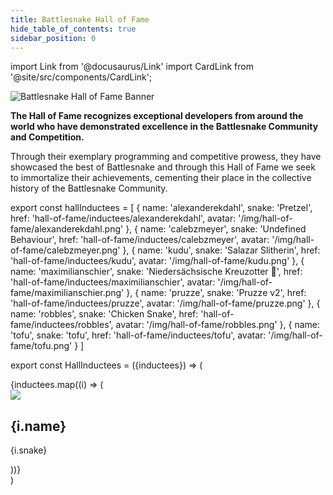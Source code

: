 ```yaml
---
title: Battlesnake Hall of Fame
hide_table_of_contents: true
sidebar_position: 0
---
```


import Link from '@docusaurus/Link'
import CardLink from '@site/src/components/CardLink';


![Battlesnake Hall of Fame Banner](/img/hall-of-fame/hall-of-fame-banner.png)

**The Hall of Fame recognizes exceptional developers from around the world who have demonstrated excellence in the Battlesnake Community and Competition.**

Through their exemplary programming and competitive prowess, they have showcased the best of Battlesnake and through this Hall of Fame we seek to immortalize their achievements, cementing their place in the collective history of the Battlesnake Community.


export const hallInductees = [
  {
    name: 'alexanderekdahl', 
    snake: 'Pretzel',
    href: 'hall-of-fame/inductees/alexanderekdahl',
    avatar: '/img/hall-of-fame/alexanderekdahl.png'
  },
  {
    name: 'calebzmeyer', 
    snake: 'Undefined Behaviour',
    href: 'hall-of-fame/inductees/calebzmeyer',
    avatar: '/img/hall-of-fame/calebzmeyer.png'
  },
  {
    name: 'kudu', 
    snake: 'Salazar Slitherin',
    href: 'hall-of-fame/inductees/kudu',
    avatar: '/img/hall-of-fame/kudu.png'
  },
  {
    name: 'maximilianschier', 
    snake: 'Niedersächsische Kreuzotter 🍻',
    href: 'hall-of-fame/inductees/maximilianschier',
    avatar: '/img/hall-of-fame/maximilianschier.png'
  },
  {
    name: 'pruzze', 
    snake: 'Pruzze v2',
    href: 'hall-of-fame/inductees/pruzze',
    avatar: '/img/hall-of-fame/pruzze.png'
  },
  {
    name: 'robbles', 
    snake: 'Chicken Snake',
    href: 'hall-of-fame/inductees/robbles',
    avatar: '/img/hall-of-fame/robbles.png'
  },
   {
    name: 'tofu', 
    snake: 'tofu',
    href: 'hall-of-fame/inductees/tofu',
    avatar: '/img/hall-of-fame/tofu.png'
  }
]

export const HallInductees = ({inductees}) => (
  <div className="row">
    {inductees.map((i) => (
      <div key={i.name} className="col col--6">
        <CardLink to={i.href} bodyStyle={{ display: 'flex', alignItems: 'center', gap: '10px' }}>
          <img src={i.avatar} style={{width: '100px'}} />
          <div bodyStyle={{ display: 'flex', alignItems: 'center', gap: '1px' }}>
          <h2>{i.name}</h2>
          <p>{i.snake}</p>
        </div>
        </CardLink> 
      </div>
    ))}
  </div>
)

<HallInductees inductees={hallInductees} />
